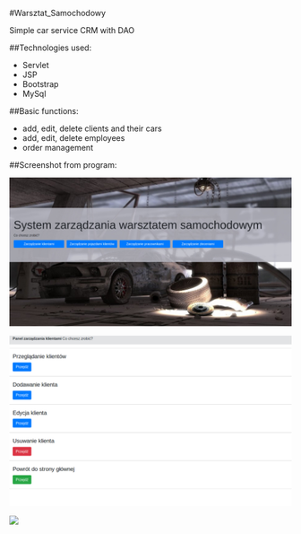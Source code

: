 #Warsztat_Samochodowy



Simple car service CRM with DAO

##Technologies used:

* Servlet 
* JSP
* Bootstrap
* MySql

    
   

##Basic functions:
* add, edit, delete clients and their cars
* add, edit, delete employees
* order management
    
   
    
    
##Screenshot from program:

![](https://github.com/JaChudy/Warsztat_Samochodowy/blob/master/1.jpg)


![](https://github.com/JaChudy/Warsztat_Samochodowy/blob/master/2.png)

![](../Warsztat_Samochodowy/3.png)

